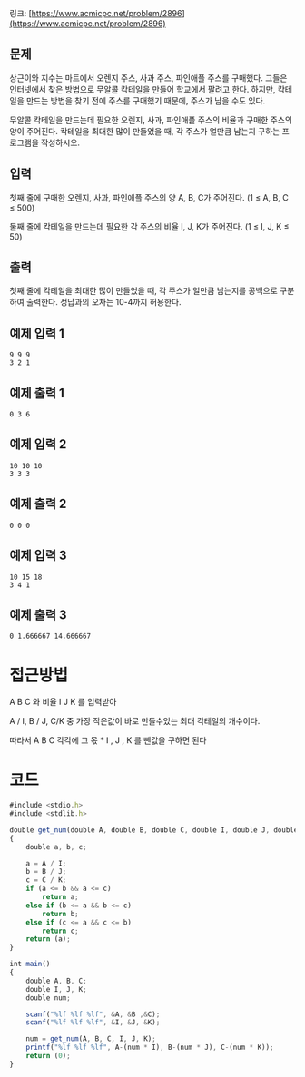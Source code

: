 링크: [https://www.acmicpc.net/problem/2896](https://www.acmicpc.net/problem/2896)

## 문제

상근이와 지수는 마트에서 오렌지 주스, 사과 주스, 파인애플 주스를 구매했다. 그들은 인터넷에서 찾은 방법으로 무알콜 칵테일을 만들어 학교에서 팔려고 한다. 하지만, 칵테일을 만드는 방법을 찾기 전에 주스를 구매했기 때문에, 주스가 남을 수도 있다.

무알콜 칵테일을 만드는데 필요한 오렌지, 사과, 파인애플 주스의 비율과 구매한 주스의 양이 주어진다. 칵테일을 최대한 많이 만들었을 때, 각 주스가 얼만큼 남는지 구하는 프로그램을 작성하시오.

## 입력

첫째 줄에 구매한 오렌지, 사과, 파인애플 주스의 양 A, B, C가 주어진다. (1 ≤ A, B, C ≤ 500)

둘째 줄에 칵테일을 만드는데 필요한 각 주스의 비율 I, J, K가 주어진다. (1 ≤ I, J, K ≤ 50)

## 출력

첫째 줄에 칵테일을 최대한 많이 만들었을 때, 각 주스가 얼만큼 남는지를 공백으로 구분하여 출력한다. 정답과의 오차는 10-4까지 허용한다.

## 예제 입력 1

```
9 9 9
3 2 1

```

## 예제 출력 1

```
0 3 6

```

## 예제 입력 2

```
10 10 10
3 3 3

```

## 예제 출력 2

```
0 0 0

```

## 예제 입력 3

```
10 15 18
3 4 1

```

## 예제 출력 3

```
0 1.666667 14.666667
```

# 접근방법

A B C 와 비율 I J K 를 입력받아

A / I, B / J, C/K 중 가장 작은값이 바로 만들수있는 최대 칵테일의 개수이다. 

따라서 A B C 각각에 그 몫 * I , J , K 를 뺀값을 구하면 된다

# 코드

```jsx
#include <stdio.h>
#include <stdlib.h>

double get_num(double A, double B, double C, double I, double J, double K)
{
	double a, b, c;

	a = A / I;
	b = B / J;
	c = C / K;
	if (a <= b && a <= c)
		return a;
	else if (b <= a && b <= c)
		return b;
	else if (c <= a && c <= b)
		return c;
	return (a);
}

int main()
{
	double A, B, C;
	double I, J, K;
	double num;

	scanf("%lf %lf %lf", &A, &B ,&C);
	scanf("%lf %lf %lf", &I, &J, &K);

	num = get_num(A, B, C, I, J, K);
	printf("%lf %lf %lf", A-(num * I), B-(num * J), C-(num * K));
	return (0);
}
```
